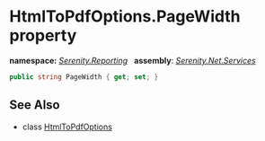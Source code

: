 # HtmlToPdfOptions.PageWidth property
**namespace:** *[Serenity.Reporting](../../README.md#serenity.reporting-namespace)*   **assembly**: *[Serenity.Net.Services](../../README.md)*

```csharp
public string PageWidth { get; set; }
```

## See Also

* class [HtmlToPdfOptions](../HtmlToPdfOptions.md)